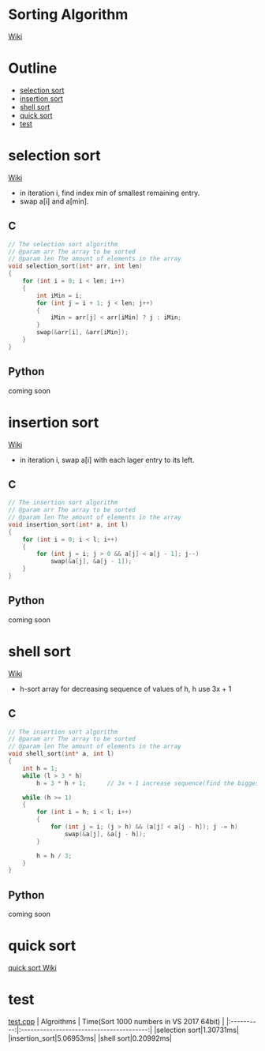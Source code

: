 # Sorting Algorithm
[Wiki](https://en.wikipedia.org/wiki/Sorting_algorithm)

# Outline
- [selection sort](#selection-sort)
- [insertion sort](#insertion-sort)
- [shell sort](#shell-sort)
- [quick sort](#quick-sort)
- [test](#test)

# selection sort
[Wiki](https://en.wikipedia.org/wiki/Selection_sort)
- in iteration i, find index min of smallest remaining entry.
- swap a[i] and a[min].

## C
```C
// The selection sort algorithm
// @param arr The array to be sorted
// @param len The amount of elements in the array
void selection_sort(int* arr, int len)
{
	for (int i = 0; i < len; i++)
	{
		int iMin = i;
		for (int j = i + 1; j < len; j++)
		{
			iMin = arr[j] < arr[iMin] ? j : iMin;
		}
		swap(&arr[i], &arr[iMin]);
	}
}
```

## Python
coming soon

# insertion sort
[Wiki](https://en.wikipedia.org/wiki/Insertion_sort)
- in iteration i, swap a[i] with each lager entry to its left.

## C
```C
// The insertion sort algorithm
// @param arr The array to be sorted
// @param len The amount of elements in the array
void insertion_sort(int* a, int l)
{
	for (int i = 0; i < l; i++)
	{
		for (int j = i; j > 0 && a[j] < a[j - 1]; j--)
			swap(&a[j], &a[j - 1]);
	}
}
```

## Python
coming soon

# shell sort
[Wiki](https://en.wikipedia.org/wiki/Shellsort)
- h-sort array for decreasing sequence of values of h, h use 3x + 1

## C
```C
// The insertion sort algorithm
// @param arr The array to be sorted
// @param len The amount of elements in the array
void shell_sort(int* a, int l)
{
	int h = 1;
	while (l > 3 * h)
		h = 3 * h + 1;		// 3x + 1 increase sequence(find the biggest h)

	while (h >= 1)
	{
		for (int i = h; i < l; i++)
		{
			for (int j = i; (j > h) && (a[j] < a[j - h]); j -= h)
				swap(&a[j], &a[j - h]);
		}

		h = h / 3;
	}
}
```

## Python 
coming soon

# quick sort
[quick sort Wiki](https://en.wikipedia.org/wiki/Quicksort)


# test
[test.cpp](./test.cpp)
| Algroithms | Time(Sort 1000 numbers in VS 2017 64bit) |
|:----------:|:----------------------------------------:|
|selection sort|1.30731ms|
|insertion_sort|5.06953ms|
|shell sort|0.20992ms|
